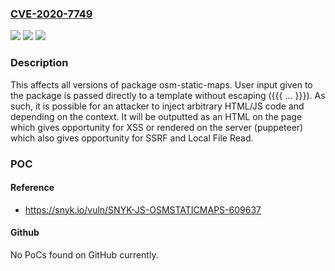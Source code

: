 ### [CVE-2020-7749](https://cve.mitre.org/cgi-bin/cvename.cgi?name=CVE-2020-7749)
![](https://img.shields.io/static/v1?label=Product&message=osm-static-maps&color=blue)
![](https://img.shields.io/static/v1?label=Version&message=0%20&color=brightgreen)
![](https://img.shields.io/static/v1?label=Vulnerability&message=Server-side%20Request%20Forgery%20(SSRF)&color=brightgreen)

### Description

This affects all versions of package osm-static-maps. User input given to the package is passed directly to a template without escaping ({{{ ... }}}). As such, it is possible for an attacker to inject arbitrary HTML/JS code and depending on the context. It will be outputted as an HTML on the page which gives opportunity for XSS or rendered on the server (puppeteer) which also gives opportunity for SSRF and Local File Read.

### POC

#### Reference
- https://snyk.io/vuln/SNYK-JS-OSMSTATICMAPS-609637

#### Github
No PoCs found on GitHub currently.

